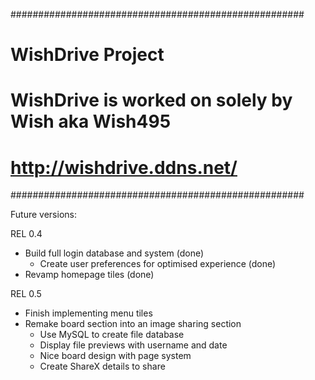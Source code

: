 #####################################################
#                 WishDrive Project                 #
# WishDrive is worked on solely by Wish aka Wish495 #
#             http://wishdrive.ddns.net/            #
#####################################################

Future versions:

REL 0.4
- Build full login database and system (done)
  - Create user preferences for optimised experience (done)
- Revamp homepage tiles (done)

REL 0.5
- Finish implementing menu tiles
- Remake board section into an image sharing section
  - Use MySQL to create file database
  - Display file previews with username and date
  - Nice board design with page system
  - Create ShareX details to share
